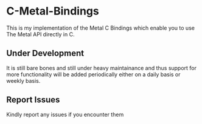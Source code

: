 # C-Metal-Bindings

This is my implementation of the Metal C Bindings which enable you to use The Metal API directly in C.
## Under Development
It is still bare bones and still under heavy maintainance and thus support for more functionality will be added periodically either on a daily basis or weekly basis.

## Report Issues
Kindly report any issues if you encounter them
